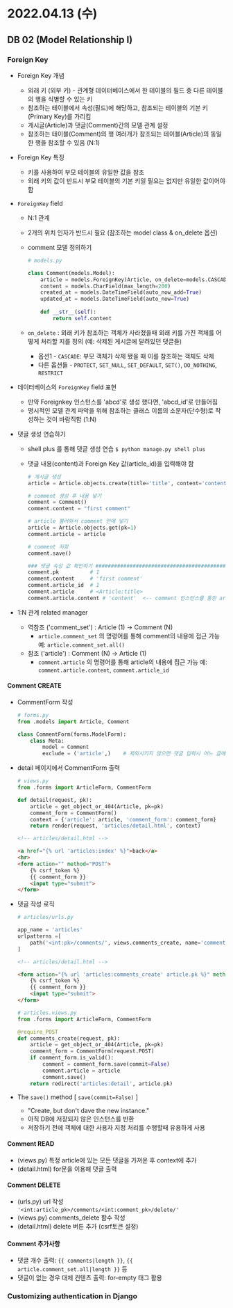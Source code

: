 # 2022.04.13 (수)

## DB 02 (Model Relationship I)



### Foreign Key

- Foreign Key 개념

  - 외래 키 (외부 키) - 관계형 데이터베이스에서 한 테이블의 필드 중 다른 테이블의 행을 식별할 수 있는 키
  - 참조하는 테이블에서 속성(필드)에 해당하고, 참조되는 테이블의 기본 키(Primary Key)를 가리킴
  - 게시글(Article)과 댓글(Comment)간의 모델 관계 설정
  - 참조하는 테이블(Comment)의 행 여러개가 참조되는 테이블(Article)의 동일한 행을 참조할 수 있음 (N:1)

- Foreign Key 특징

  - 키를 사용하여 부모 테이블의 유일한 값을 참조
  - 외래 키의 값이 반드시 부모 테이블의 기본 키일 필요는 없지만 유일한 값이어야 함

- `ForeignKey` field

  - N:1 관계

  - 2개의 위치 인자가 반드시 필요 (참조하는 model class  &  on_delete 옵션)

  - comment 모델 정의하기

    ```python
    # models.py
    
    class Comment(models.Model):
        article = models.ForeignKey(Article, on_delete=models.CASCADE)
        content = models.CharField(max_length=200)
        created_at = models.DateTimeField(auto_now_add=True)
        updated_at = models.DateTimeField(auto_now=True)
        
        def __str__(self):
            return self.content
    ```

  - `on_delete` : 외래 키가 참조하는 객체가 사라졌을때 외래 키를 가진 객체를 어떻게 처리할 지를 정의
    (예: 삭제된 게시글에 달려있던 댓글들)

    - 옵션1 - `CASCADE`: 부모 객체가 삭제 됐을 때 이를 참조하는 객체도 삭제
    - 다른 옵션들 - `PROTECT`, `SET_NULL`, `SET_DEFAULT`, `SET()`, `DO_NOTHING`, `RESTRICT`

- 데이터베이스의 `ForeignKey` field 표현

  - 만약 Foreignkey 인스턴스를 'abcd'로 생성 했다면, 'abcd_id'로 만들어짐
  - 명시적인 모델 관계 파악을 위해 참조하는 클래스 이름의 소문자(단수형)로 작성하는 것이 바람직함 (1:N)

- 댓글 생성 연습하기

  - shell plus 를 통해 댓글 생성 연습 `$ python manage.py shell plus`

  - 댓글 내용(content)과 Foreign Key 값(article_id)을 입력해야 함

    ```python
    # 게시글 생성
    article = Article.objects.create(title='title', content='content')
    
    # comment 생성 후 내용 넣기
    comment = Comment()
    comment.content = "first comment"
    
    # article 불러와서 comment 안에 넣기
    article = Article.objects.get(pk=1)
    comment.article = article
    
    # comment 저장
    comment.save()
    
    ### 댓글 속성 값 확인하기 ######################################################
    comment.pk			# 1
    comment.content		# 'first comment'
    comment.article_id	# 1
    comment.article		# <Article:title>
    comment.article.content	# 'content'  <-- comment 인스턴스를 통한 article 값 접근
    ```

- 1:N 관계 related manager

  - 역참조 ('comment_set')  :  Article (1) -> Comment (N)
    - `article.comment_set` 의 명령어를 통해 comment의 내용에 접근 가능
      예: `article.comment_set.all()`
  - 참조 ('article')  :  Comment (N) -> Article (1)
    - `comment.article` 의 명령어를 통해 article의 내용에 접근 가능
      예: `comment.article.content`, `comment.article_id`

#### Comment CREATE

- CommentForm 작성

  ```python
  # forms.py
  from .models import Article, Comment
  
  class CommentForm(forms.ModelForm):
      class Meta:
          model = Comment
          exclude = ('article',)	# 제외시키지 않으면 댓글 입력시 어느 글에 달지를 선택해야 함
  ```

- detail 페이지에서 CommentForm 출력

  ```python
  # views.py
  from .forms import ArticleForm, CommentForm
  
  def detail(request, pk):
      article = get_object_or_404(Article, pk=pk)
      comment_form = CommentForm()
      context = {'article': article, 'comment_form': comment_form}
      return render(request, 'articles/detail.html', context)
  ```

  ```html
  <!-- articles/detail.html -->
  
  <a href="{% url 'articles:index' %}">back</a>
  <hr>
  <form action="" method="POST">
      {% csrf_token %}
      {{ comment_form }}
      <input type="submit">
  </form>
  ```

- 댓글 작성 로직

  ```python
  # articles/urls.py
  
  app_name = 'articles'
  urlpatterns =[
      path('<int:pk>/comments/', views.comments_create, name='comments_create')
  ]
  ```

  ```html
  <!-- articles/detail.html -->
  
  <form action="{% url 'articles:comments_create' article.pk %}" method="POST">
      {% csrf_token %}
      {{ comment_form }}
      <input type="submit">
  </form>
  ```

  ```python
  # articles.views.py
  from .forms import ArticleForm, CommentForm
  
  @require_POST
  def comments_create(request, pk):
      article = get_object_or_404(Article, pk=pk)
      comment_form = CommentForm(request.POST)
      if comment_form.is_valid():
          comment = comment_form.save(commit=False)
          comment.article = article
          comment.save()
      return redirect('articles:detail', article.pk)
  ```

- The `save()` method  [ `save(commit=False)` ]

  - "Create, but don't dave the new instance."
  - 아직 DB에 저장되지 않은 인스턴스를 반환
  - 저장하기 전에 객체에 대한 사용자 지정 처리를 수행할때 유용하게 사용

#### Comment READ

- (views.py) 특정 article에 있는 모든 댓글을 가져온 후 context에 추가
- (detail.html) for문을 이용해 댓글 출력

#### Comment DELETE

- (urls.py) url 작성 `'<int:article_pk>/comments/<int:comment_pk>/delete/'`
- (views.py) comments_delete 함수 작성
- (detail.html) delete 버튼 추가 (csrf토큰 설정)

#### Comment 추가사항

- 댓글 개수 출력: `{{ comments|length }}`, `{{ article.comment_set.all|length }}` 등
- 댓글이 없는 경우 대체 컨텐츠 출력: for-empty 태그 활용



### Customizing authentication in Django

